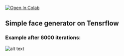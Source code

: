[![Open In Colab](https://colab.research.google.com/assets/colab-badge.svg)](https://colab.research.google.com/drive/1wyZ5o8I_T-DKXHENr62rflxLpQuQRfAd#scrollTo=WoTOrF7HeluT)

## Simple face generator on Tensrflow

### Example after 6000 iterations:
![alt text](https://github.com/[ila28]/[Simple-Gan]/blob/[main]/generated_8.png?raw=true)
